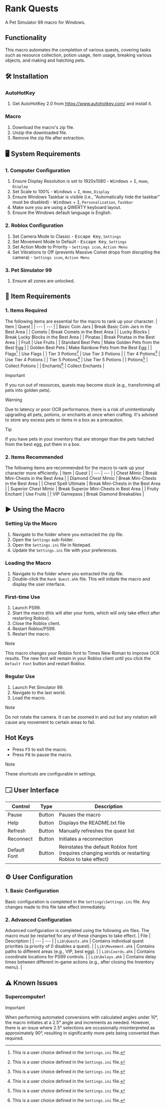 # Rank Quests
A Pet Simulator 99 macro for Windows.

## Functionality
This macro automates the completion of various quests, covering tasks such as resource collection, potion usage, item usage, breaking various objects, and making and hatching pets.

## 🛠️ Installation

### AutoHotKey
1. Get AutoHotKey 2.0 from https://www.autohotkey.com/ and install it.

### Macro
1. Download the macro's zip file.
2. Unzip the downloaded file.
3. Remove the zip file after extraction.

## 🖥️ System Requirements

### 1. Computer Configuration
1. Ensure Display Resolution is set to 1920x1080 - <kbd>Windows</kbd> + <kbd>I</kbd>, `Home`, `Display`
2. Set Scale to 100% - <kbd>Windows</kbd> + <kbd>I</kbd>, `Home`, `Display`
3. Ensure Windows Taskbar is visible (i.e., "Automatically hide the taskbar" must be disabled) - <kbd>Windows</kbd> + <kbd>I</kbd>, `Personalization`, `Taskbar`
4. Make sure you are using a QWERTY keyboard layout.
5. Ensure the Windows default language is English.

### 2. Roblox Configuration
1. Set Camera Mode to Classic - <kbd>Escape Key</kbd>, `Settings`
2. Set Movement Mode to Default - <kbd>Escape Key</kbd>, `Settings`
3. Set Action Mode to Priority - `Settings icon`, `Action Menu`
4. Set Vibrations to Off (prevents Massive Comet drops from disrupting the camera) - `Settings icon`, `Action Menu`

### 3. Pet Simulator 99 
1. Ensure all zones are unlocked.

## 🍎 Item Requirements

### 1. Items Required
The following items are essential for the macro to rank up your character.
| Item | Quest |
| --- | --- |
| Basic Coin Jars | Break Basic Coin Jars in the Best Area |
| Comets | Break Comets in the Best Area |
| Lucky Blocks | Break Lucky Blocks in the Best Area |
| Pinatas | Break Pinatas in the Best Area |
| Fruit | Use Fruits |
| Standard Best Pets | Make Golden Pets from the Best Egg |
| Golden Best Pets | Make Rainbow Pets from the Best Egg |
| Flags[^1] | Use Flags |
| Tier 3 Potions[^1] | Use Tier 3 Potions |
| Tier 4 Potions[^1] | Use Tier 4 Potions |
| Tier 5 Potions[^1] | Use Tier 5 Potions |
| Potions[^1] | Collect Potions |
| Enchants[^1] | Collect Enchants |

[^1]: This is a user choice defined in the `Settings.ini` file.

> [!IMPORTANT]
> If you run out of resources, quests may become stuck (e.g., transforming all pets into golden pets).

> [!WARNING]
> Due to latency or poor OCR performance, there is a risk of unintentionally upgrading all pets, potions, or enchants at once when crafting. It's advised to store any excess pets or items in a box as a precaution.

> [!TIP]
> If you have pets in your inventory that are stronger than the pets hatched from the best egg, put them in a box.

### 2. Items Recommended
The following items are recommended for the macro to rank up your character more efficiently.
| Item | Quest |
| --- | --- |
| Chest Mimic | Break Mini-Chests in the Best Area |
| Diamond Chest Mimic | Break Mini-Chests in the Best Area |
| Chest Spell Ultimate | Break Mini-Chests in the Best Area |
| Superior Chest Mimic | Break Superior Mini-Chests in Best Area |
| Fruity Enchant | Use Fruits |
| VIP Gamepass | Break Diamond Breakables |

## ▶️ Using the Macro

### Setting Up the Macro
1. Navigate to the folder where you extracted the zip file.
2. Open the `Settings` sub-folder.
3. Open the `Settings.ini` file in Notepad.
4. Update the `Settings.ini` file with your preferences.

### Loading the Macro
1. Navigate to the folder where you extracted the zip file.
2. Double-click the `Rank Quest.ahk` file. This will initiate the macro and display the user interface.

### First-time Use
1. Launch PS99.
2. Start the macro (this will alter your fonts, which will only take effect after restarting Roblox).
3. Close the Roblox client.
4. Restart Roblox/PS99.
5. Restart the macro.

> [!NOTE]  
> This macro changes your Roblox font to Times New Roman to improve OCR results. The new font will remain in your Roblox client until you click the `Default Font` button and restart Roblox.

### Regular Use
1. Launch Pet Simulator 99.
2. Navigate to the last world.
3. Load the macro.

> [!NOTE]  
> Do not rotate the camera. It can be zoomed in and out but any rotation will cause any movement to certain areas to fail.

## Hot Keys
- Press <kbd>F5</kbd> to exit the macro.
- Press <kbd>F8</kbd> to pause the macro.

> [!NOTE]  
>  These shortcuts are configurable in settings.

## 🗔 User Interface
| Control | Type | Description |
| --- | --- | --- |
| Pause | Button | Pauses the macro |
| Help | Button | Displays the README.txt file |
| Refresh | Button | Manually refreshes the quest list |
| Reconnect | Button | Initiates a reconnection |
| Default Font | Button | Reinstates the default Roblox font (requires changing worlds or restarting Roblox to take effect) |

## ⚙️ User Configuration

### 1. Basic Configuration
Basic configuration is completed in the `Settings\Settings.ini` file. Any changes made to this file take effect immediately.

### 2. Advanced Configuration
Advanced configuration is completed using the following `ahk` files. The macro must be restarted for any of these changes to take effect.
| File | Description |
| --- | --- |
| `Lib\Quests.ahk` | Contains individual quest priorities (a priority of 0 disables a quest). |
| `Lib\Movement.ahk` | Contains paths to different areas (e.g., VIP, best egg). |
| `Lib\Coords.ahk` | Contains coordinate locations for PS99 controls. |
| `Lib\Delays.ahk` | Contains delay times between different in-game actions (e.g., after closing the Inventory menu). |

## ⚠️ Known Issues

### Supercomputer!
> [!IMPORTANT]
> When performing automated conversions with calculated angles under 10°, the macro initiates at a 2.5° angle and increments as needed. However, there is an issue where 2.5° selections are occasionally misinterpreted as approximately 90°, resulting in significantly more pets being converted than required.
